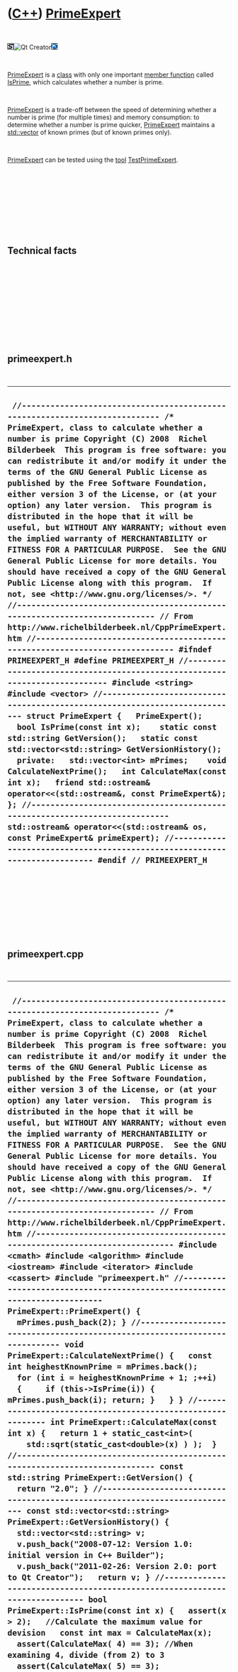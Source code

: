 



 

 

 

 

 

([C++](Cpp.htm)) [PrimeExpert](CppPrimeExpert.htm)
==================================================

 

![STL](PicStl.png)![Qt
Creator](PicQtCreator.png)![Lubuntu](PicLubuntu.png)

 

[PrimeExpert](CppPrimeExpert.htm) is a [class](CppClass.htm) with only
one important [member function](CppMemberFunction.htm) called
[IsPrime](CppIsPrime.htm), which calculates whether a number is prime.

 

[PrimeExpert](CppPrimeExpert.htm) is a trade-off between the speed of
determining whether a number is prime (for multiple times) and memory
consumption: to determine whether a number is prime quicker,
[PrimeExpert](CppPrimeExpert.htm) maintains a
[std::vector](CppVector.htm) of known primes (but of known primes only).

 

[PrimeExpert](CppPrimeExpert.htm) can be tested using the
[tool](Tools.htm) [TestPrimeExpert](ToolTestPrimeExpert.htm).

 

 

 

 

 

Technical facts
---------------

 

 

 

 

 

 

primeexpert.h
-------------

 

  -------------------------------------------------------------------------------------------------------------------------------------------------------------------------------------------------------------------------------------------------------------------------------------------------------------------------------------------------------------------------------------------------------------------------------------------------------------------------------------------------------------------------------------------------------------------------------------------------------------------------------------------------------------------------------------------------------------------------------------------------------------------------------------------------------------------------------------------------------------------------------------------------------------------------------------------------------------------------------------------------------------------------------------------------------------------------------------------------------------------------------------------------------------------------------------------------------------------------------------------------------------------------------------------------------------------------------------------------------------------------------------------------------------------------------------------------------------------------------------------------------------------------------------------------------------------------------------------------------------------------------------------------------------------------------------------------------------------------------------------------------------------------------------------------------------------------------------------------------------------------------------------------------------------------
  ` //--------------------------------------------------------------------------- /* PrimeExpert, class to calculate whether a number is prime Copyright (C) 2008  Richel Bilderbeek  This program is free software: you can redistribute it and/or modify it under the terms of the GNU General Public License as published by the Free Software Foundation, either version 3 of the License, or (at your option) any later version.  This program is distributed in the hope that it will be useful, but WITHOUT ANY WARRANTY; without even the implied warranty of MERCHANTABILITY or FITNESS FOR A PARTICULAR PURPOSE.  See the GNU General Public License for more details. You should have received a copy of the GNU General Public License along with this program.  If not, see <http://www.gnu.org/licenses/>. */ //--------------------------------------------------------------------------- // From http://www.richelbilderbeek.nl/CppPrimeExpert.htm //--------------------------------------------------------------------------- #ifndef PRIMEEXPERT_H #define PRIMEEXPERT_H //--------------------------------------------------------------------------- #include <string> #include <vector> //--------------------------------------------------------------------------- struct PrimeExpert {   PrimeExpert();    bool IsPrime(const int x);    static const std::string GetVersion();   static const std::vector<std::string> GetVersionHistory();    private:   std::vector<int> mPrimes;    void CalculateNextPrime();   int CalculateMax(const int x);   friend std::ostream& operator<<(std::ostream&, const PrimeExpert&); }; //--------------------------------------------------------------------------- std::ostream& operator<<(std::ostream& os, const PrimeExpert& primeExpert); //--------------------------------------------------------------------------- #endif // PRIMEEXPERT_H`
  -------------------------------------------------------------------------------------------------------------------------------------------------------------------------------------------------------------------------------------------------------------------------------------------------------------------------------------------------------------------------------------------------------------------------------------------------------------------------------------------------------------------------------------------------------------------------------------------------------------------------------------------------------------------------------------------------------------------------------------------------------------------------------------------------------------------------------------------------------------------------------------------------------------------------------------------------------------------------------------------------------------------------------------------------------------------------------------------------------------------------------------------------------------------------------------------------------------------------------------------------------------------------------------------------------------------------------------------------------------------------------------------------------------------------------------------------------------------------------------------------------------------------------------------------------------------------------------------------------------------------------------------------------------------------------------------------------------------------------------------------------------------------------------------------------------------------------------------------------------------------------------------------------------------------

 

 

 

 

 

primeexpert.cpp
---------------

 

  -------------------------------------------------------------------------------------------------------------------------------------------------------------------------------------------------------------------------------------------------------------------------------------------------------------------------------------------------------------------------------------------------------------------------------------------------------------------------------------------------------------------------------------------------------------------------------------------------------------------------------------------------------------------------------------------------------------------------------------------------------------------------------------------------------------------------------------------------------------------------------------------------------------------------------------------------------------------------------------------------------------------------------------------------------------------------------------------------------------------------------------------------------------------------------------------------------------------------------------------------------------------------------------------------------------------------------------------------------------------------------------------------------------------------------------------------------------------------------------------------------------------------------------------------------------------------------------------------------------------------------------------------------------------------------------------------------------------------------------------------------------------------------------------------------------------------------------------------------------------------------------------------------------------------------------------------------------------------------------------------------------------------------------------------------------------------------------------------------------------------------------------------------------------------------------------------------------------------------------------------------------------------------------------------------------------------------------------------------------------------------------------------------------------------------------------------------------------------------------------------------------------------------------------------------------------------------------------------------------------------------------------------------------------------------------------------------------------------------------------------------------------------------------------------------------------------------------------------------------------------------------------------------------------------------------------------------------------------------------------------------------------------------------------------------------------------------------------------------------------------------------------------------------------------------------------------------------------------------------------------------------------------------------------------------------------------------------------------------------------------------------------------------------------------------------------------------------------------------------------------------------------------------------------------------------------------------------------------------------------------------------------------------------------------------------------------------------------------------------------------------------------------------------------------------------------------------------------------------------------------------
  ` //--------------------------------------------------------------------------- /* PrimeExpert, class to calculate whether a number is prime Copyright (C) 2008  Richel Bilderbeek  This program is free software: you can redistribute it and/or modify it under the terms of the GNU General Public License as published by the Free Software Foundation, either version 3 of the License, or (at your option) any later version.  This program is distributed in the hope that it will be useful, but WITHOUT ANY WARRANTY; without even the implied warranty of MERCHANTABILITY or FITNESS FOR A PARTICULAR PURPOSE.  See the GNU General Public License for more details. You should have received a copy of the GNU General Public License along with this program.  If not, see <http://www.gnu.org/licenses/>. */ //--------------------------------------------------------------------------- // From http://www.richelbilderbeek.nl/CppPrimeExpert.htm //--------------------------------------------------------------------------- #include <cmath> #include <algorithm> #include <iostream> #include <iterator> #include <cassert> #include "primeexpert.h" //--------------------------------------------------------------------------- PrimeExpert::PrimeExpert() {   mPrimes.push_back(2); } //--------------------------------------------------------------------------- void PrimeExpert::CalculateNextPrime() {   const int heighestKnownPrime = mPrimes.back();    for (int i = heighestKnownPrime + 1; ;++i)   {     if (this->IsPrime(i)) { mPrimes.push_back(i); return; }   } } //------------------------------------------------------------ int PrimeExpert::CalculateMax(const int x) {   return 1 + static_cast<int>(     std::sqrt(static_cast<double>(x) ) );  } //--------------------------------------------------------------------------- const std::string PrimeExpert::GetVersion() {   return "2.0"; } //--------------------------------------------------------------------------- const std::vector<std::string> PrimeExpert::GetVersionHistory() {   std::vector<std::string> v;   v.push_back("2008-07-12: Version 1.0: initial version in C++ Builder");   v.push_back("2011-02-26: Version 2.0: port to Qt Creator");   return v; } //--------------------------------------------------------------------------- bool PrimeExpert::IsPrime(const int x) {   assert(x > 2);   //Calculate the maximum value for devision   const int max = CalculateMax(x);    assert(CalculateMax( 4) == 3); //When examining 4, divide (from 2) to 3   assert(CalculateMax( 5) == 3);   assert(CalculateMax( 6) == 3);   assert(CalculateMax( 7) == 3);   assert(CalculateMax( 8) == 3);   assert(CalculateMax( 9) == 4); //When examining 9, divide (from 2) to 4   assert(CalculateMax(10) == 4);   assert(CalculateMax(11) == 4);   assert(CalculateMax(12) == 4);   assert(CalculateMax(13) == 4);   assert(CalculateMax(14) == 4);   assert(CalculateMax(15) == 4);   assert(CalculateMax(16) == 5); //When examining 16, divide (from 2) to 5   assert(CalculateMax(17) == 5);    //Collect enough prime numbers to find if x is prime,   //  if these are not yet present   while ( mPrimes.back() < CalculateMax(x) )     CalculateNextPrime();    for (int i=0; ;++i)   {     assert( i < static_cast<int>(mPrimes.size() ) );     const int knownPrime = mPrimes[i];     if (knownPrime >= max) return true;     if ( x % knownPrime == 0) return false;   }  } //--------------------------------------------------------------------------- std::ostream& operator<<(std::ostream& os, const PrimeExpert& primeExpert) {   std::copy(     primeExpert.mPrimes.begin(),     primeExpert.mPrimes.end(),     std::ostream_iterator<int>(os," ") );   return os; } //------------------------------------------------------------`
  -------------------------------------------------------------------------------------------------------------------------------------------------------------------------------------------------------------------------------------------------------------------------------------------------------------------------------------------------------------------------------------------------------------------------------------------------------------------------------------------------------------------------------------------------------------------------------------------------------------------------------------------------------------------------------------------------------------------------------------------------------------------------------------------------------------------------------------------------------------------------------------------------------------------------------------------------------------------------------------------------------------------------------------------------------------------------------------------------------------------------------------------------------------------------------------------------------------------------------------------------------------------------------------------------------------------------------------------------------------------------------------------------------------------------------------------------------------------------------------------------------------------------------------------------------------------------------------------------------------------------------------------------------------------------------------------------------------------------------------------------------------------------------------------------------------------------------------------------------------------------------------------------------------------------------------------------------------------------------------------------------------------------------------------------------------------------------------------------------------------------------------------------------------------------------------------------------------------------------------------------------------------------------------------------------------------------------------------------------------------------------------------------------------------------------------------------------------------------------------------------------------------------------------------------------------------------------------------------------------------------------------------------------------------------------------------------------------------------------------------------------------------------------------------------------------------------------------------------------------------------------------------------------------------------------------------------------------------------------------------------------------------------------------------------------------------------------------------------------------------------------------------------------------------------------------------------------------------------------------------------------------------------------------------------------------------------------------------------------------------------------------------------------------------------------------------------------------------------------------------------------------------------------------------------------------------------------------------------------------------------------------------------------------------------------------------------------------------------------------------------------------------------------------------------------------------------------------------------------------------------------

 

 

 

 

 





 

[![Valid XHTML 1.0 Strict](valid-xhtml10.png){width="88"
height="31"}](http://validator.w3.org/check?uri=referer)

This page has been created by the [tool](Tools.htm)
[CodeToHtml](ToolCodeToHtml.htm)
